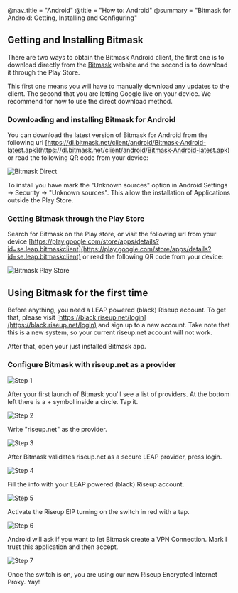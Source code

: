 @nav_title = "Android"
@title = "How to: Android"
@summary = "Bitmask for Android: Getting, Installing and Configuring"

## Getting and Installing Bitmask

There are two ways to obtain the Bitmask Android client, the first one is to download directly from the [Bitmask](https://dl.bitmask.net) website and the second is to download it through the Play Store.

This first one means you will have to manually download any updates to the client. The second that you are letting Google live on your device. We recommend for now to use the direct download method.

### Downloading and installing Bitmask for Android

You can download the latest version of Bitmask for Android from the following url [https://dl.bitmask.net/client/android/Bitmask-Android-latest.apk](https://dl.bitmask.net/client/android/Bitmask-Android-latest.apk) or read the following QR code from your device:

![Bitmask Direct](Bitmask-direct.png)

To install you have mark the "Unknown sources" option in Android Settings -> Security -> "Unknown sources". This allow the installation of Applications outside the Play Store.

### Getting Bitmask through the Play Store

Search for Bitmask on the Play store, or visit the following url from your device [https://play.google.com/store/apps/details?id=se.leap.bitmaskclient](https://play.google.com/store/apps/details?id=se.leap.bitmaskclient) or read the following QR code from your device:

![Bitmask Play Store](Bitmask-play.png)

## Using Bitmask for the first time

Before anything, you need a LEAP powered (black) Riseup account. To get that, please visit [https://black.riseup.net/login](https://black.riseup.net/login) and sign up to a new account. Take note that this is a new system, so your current riseup.net account will not work. 

After that, open your just installed Bitmask app.

### Configure Bitmask with riseup.net as a provider

![Step 1](Bitmask-android-3.png)

After your first launch of Bitmask you'll see a list of providers. At the bottom left there is a + symbol inside a circle. Tap it.

![Step 2](Bitmask-android-1.png)

Write "riseup.net" as the provider.

![Step 3](Bitmask-android-2.png)

After Bitmask validates riseup.net as a secure LEAP provider, press login.

![Step 4](Bitmask-android-4.png)

Fill the info with your LEAP powered (black) Riseup account.

![Step 5](Bitmask-android-5.png)

Activate the Riseup EIP turning on the switch in red with a tap.

![Step 6](Bitmask-android-6.png)

Android will ask if you want to let Bitmask create a VPN Connection. Mark I trust this application and then accept. 

![Step 7](Bitmask-android-7.png)

Once the switch is on, you are using our new Riseup Encrypted Internet Proxy. Yay!
